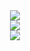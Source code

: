<div align="center"> <img src="https://metrics.lecoq.io/xwhswd?template=classic&config.timezone=Asia%2FShanghai"> </div>
<div align="center"> <img src="https://github-readme-activity-graph.vercel.app/graph?username=xwhswd&theme=xcode" /> </div>
<div align="center"> <img src="https://github-readme-stats.vercel.app/api/top-langs/?username=xwhswd&theme=dark&layout=compact"> </div>



